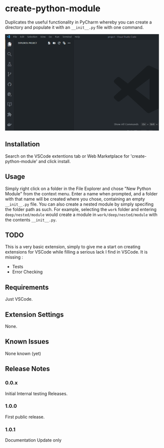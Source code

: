 # create-python-module

Duplicates the useful functionality in PyCharm whereby you can create a
directory and populate it with an `__init__.py` file with one command.

![demo image](images/readme.gif)

## Installation

Search on the VSCode extentions tab or Web Marketplace for
'create-python-module' and click install.

## Usage

Simply right click on a folder in the File Explorer and chose "New Python
Module" from the context menu. Enter a name when prompted, and a folder with
that name will be created where you chose, containing an empty `__init__.py`
file. You can also create a nested module by simply specifing the folder path as
such. For example, selecting the `work` folder and entering `deep/nested/module`
would create a module in `work/deep/nested/module` with the contents
`__init__.py`.

## TODO

This is a very basic extension, simply to give me a start on creating
extensions for VSCode while filling a serious lack I find in VSCode. It is
missing :

- Tests
- Error Checking

## Requirements

Just VSCode.

## Extension Settings

None.

## Known Issues

None known (yet)

## Release Notes

### 0.0.x

Initial Internal testing Releases.

### 1.0.0

First public release.

### 1.0.1

Documentation Update only
